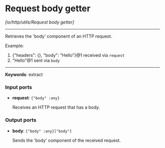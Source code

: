 # Request body getter

_[io/http/utils/Request body getter]_

---

Retrieves the 'body' component of an HTTP request.  
  
Example:  
1. {"headers": {}, "body": "Hello"}@1 received via `request`  
2. "Hello"@1 sent via `body`  

---

__Keywords__: extract

### Input ports

* __request__: ` {"body" :any} `

    Receives an HTTP request that has a body.

### Output ports

* __body__: ` {"body" :any}["body"] `

    Sends the 'body' component of the received request.

